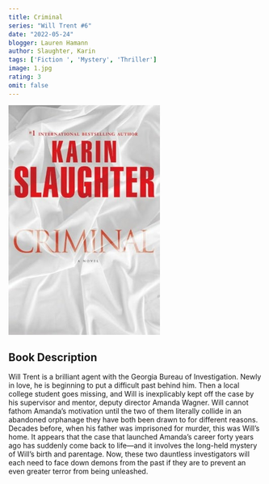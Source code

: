 ```yaml
---
title: Criminal
series: "Will Trent #6"
date: "2022-05-24"
blogger: Lauren Hamann
author: Slaughter, Karin
tags: ['Fiction ', 'Mystery', 'Thriller']
image: 1.jpg
rating: 3
omit: false
---
```


![Book Cover](1.jpg)


## Book Description

Will Trent is a brilliant agent with the Georgia Bureau of Investigation. Newly in love, he is beginning to put a difficult past behind him. Then a local college student goes missing, and Will is inexplicably kept off the case by his supervisor and mentor, deputy director Amanda Wagner. Will cannot fathom Amanda’s motivation until the two of them literally collide in an abandoned orphanage they have both been drawn to for different reasons. Decades before, when his father was imprisoned for murder, this was Will’s home. It appears that the case that launched Amanda’s career forty years ago has suddenly come back to life—and it involves the long-held mystery of Will’s birth and parentage. Now, these two dauntless investigators will each need to face down demons from the past if they are to prevent an even greater terror from being unleashed.